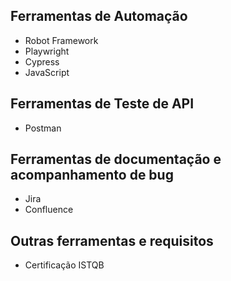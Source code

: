 ## Ferramentas de Automação
- Robot Framework
- Playwright
- Cypress
- JavaScript


## Ferramentas de Teste de API
- Postman


## Ferramentas de documentação e acompanhamento de bug
- Jira
- Confluence



## Outras ferramentas e requisitos
- Certificação ISTQB